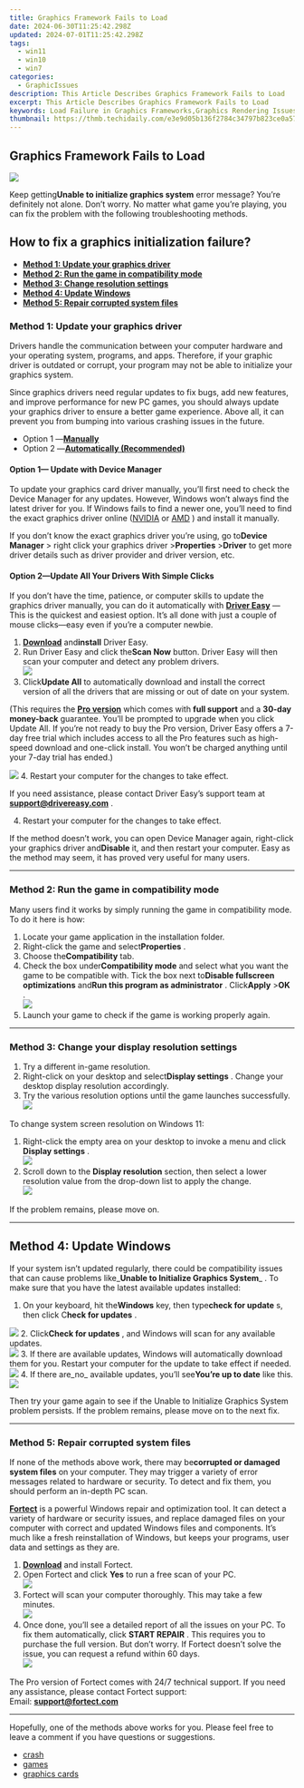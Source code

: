 ```yaml
---
title: Graphics Framework Fails to Load
date: 2024-06-30T11:25:42.298Z
updated: 2024-07-01T11:25:42.298Z
tags:
  - win11
  - win10
  - win7
categories:
  - GraphicIssues
description: This Article Describes Graphics Framework Fails to Load
excerpt: This Article Describes Graphics Framework Fails to Load
keywords: Load Failure in Graphics Frameworks,Graphics Rendering Issues,Framework Loading Errors in Graphics Software,Troubleshoot Frameworks Not Loading Graphical Content,Graphics Library Initialization Errors,Error Handling for Graphics Framework Loading,Graphics System Load Failure Support
thumbnail: https://thmb.techidaily.com/e3e9d05b136f2784c34797b823ce0a57360ca7d16ac3c7f53dfd0d99ef2e7a1b.jpg
---
```


## Graphics Framework Fails to Load

![](https://images.drivereasy.com/wp-content/uploads/2019/11/initialization-error.png)

 Keep getting**Unable to initialize graphics system** error message? You’re definitely not alone. Don’t worry. No matter what game you’re playing, you can fix the problem with the following troubleshooting methods.

## How to fix a graphics initialization failure?

* **[Method 1: Update your graphics driver](#l1)**
* **[Method 2: Run the game in compatibility mode](#l2)**
* **[Method 3: Change resolution settings](#l3)**
* **[Method 4: Update Windows](#windows)**
* **[Method 5: Repair corrupted system files](#fix4)**

### Method 1: Update your graphics driver

 Drivers handle the communication between your computer hardware and your operating system, programs, and apps. Therefore, if your graphic driver is outdated or corrupt, your program may not be able to initialize your graphics system.

 Since graphics drivers need regular updates to fix bugs, add new features, and improve performance for new PC games, you should always update your graphics driver to ensure a better game experience. Above all, it can prevent you from bumping into various crashing issues in the future.

* Option 1 —[**Manually**](#option1)
* Option 2 —[**Automatically (Recommended)**](#option2)

#### Option 1— Update with Device Manager

 To update your graphics card driver manually, you’ll first need to check the Device Manager for any updates. However, Windows won’t always find the latest driver for you. If Windows fails to find a newer one, you’ll need to find the exact graphics driver online ([NVIDIA](https://tools.techidaily.com/drivereasy/download/) or [AMD](https://www.amd.com/en/support) ) and install it manually.

 If you don’t know the exact graphics driver you’re using, go to**Device Manager** \> right click your graphics driver >**Properties** \>**Driver** to get more driver details such as driver provider and driver version, etc.

#### Option 2—Update All Your Drivers With Simple Clicks

 If you don’t have the time, patience, or computer skills to update the graphics driver manually, you can do it automatically with **[Driver Easy](https://tools.techidaily.com/drivereasy/download/)**  —This is the quickest and easiest option. It’s all done with just a couple of mouse clicks—easy even if you’re a computer newbie.

1. **[Download](https://tools.techidaily.com/drivereasy/download/)**  and**install** Driver Easy.
2. Run Driver Easy and click the**Scan Now** button. Driver Easy will then scan your computer and detect any problem drivers.  
![](https://www.drivereasy.com/wp-content/uploads/2022/05/de-scan.png)
3. Click**Update All** to automatically download and install the correct version of all the drivers that are missing or out of date on your system.  

 (This requires the **[Pro version](https://tools.techidaily.com/drivereasy/download/)**  which comes with **full support**  and a **30-day money-back**  guarantee. You’ll be prompted to upgrade when you click Update All. If you’re not ready to buy the Pro version, Driver Easy offers a 7-day free trial which includes access to all the Pro features such as high-speed download and one-click install. You won’t be charged anything until your 7-day trial has ended.)  

![](https://www.drivereasy.com/wp-content/uploads/2022/05/de-update-1.png)
4. Restart your computer for the changes to take effect.

 If you need assistance, please contact Driver Easy’s support team at [**support@drivereasy.com**](mailto:support@drivereasy.com) .

4) Restart your computer for the changes to take effect.

 If the method doesn’t work, you can open Device Manager again, right-click your graphics driver and**Disable** it, and then restart your computer. Easy as the method may seem, it has proved very useful for many users.

---

### Method 2: Run the game in compatibility mode

 Many users find it works by simply running the game in compatibility mode. To do it here is how:

1. Locate your game application in the installation folder.
2. Right-click the game and select**Properties** .
3. Choose the**Compatibility** tab.
4. Check the box under**Compatibility mode** and select what you want the game to be compatible with. Tick the box next to**Disable fullscreen optimizations** and**Run this program as administrator** . Click**Apply** \>**OK** .  
![](https://www.drivereasy.com/wp-content/uploads/2019/11/compatibility-mode.png)
5. Launch your game to check if the game is working properly again.

---

### Method 3: Change your display resolution settings

1. Try a different in-game resolution.
2. Right-click on your desktop and select**Display settings** . Change your desktop display resolution accordingly.
3. Try the various resolution options until the game launches successfully.  
![](https://www.drivereasy.com/wp-content/uploads/2019/11/change-resolution.png)

To change system screen resolution on Windows 11:

1. Right-click the empty area on your desktop to invoke a menu and click **Display settings** .  
![](https://www.drivereasy.com/wp-content/uploads/2024/05/image-23.png)
2. Scroll down to the **Display resolution** section, then select a lower resolution value from the drop-down list to apply the change.  
![](https://www.drivereasy.com/wp-content/uploads/2024/05/image-22.png)

If the problem remains, please move on.

---

## Method 4: Update Windows

 If your system isn’t updated regularly, there could be compatibility issues that can cause problems like_**Unable to Initialize Graphics System**_ . To make sure that you have the latest available updates installed:

1. On your keyboard, hit the**Windows** key, then type**check for update** s, then click C**heck for updates** .  

![](https://images.drivereasy.com/wp-content/uploads/2023/09/image-18.png)
2. Click**Check for updates** , and Windows will scan for any available updates.  
![](https://images.drivereasy.com/wp-content/uploads/2023/09/image-19.png)
3. If there are available updates, Windows will automatically download them for you. Restart your computer for the update to take effect if needed.![](https://images.drivereasy.com/wp-content/uploads/2023/09/image-20.png)
4. If there are_no_ available updates, you’ll see**You’re up to date** like this.![](https://images.drivereasy.com/wp-content/uploads/2023/09/image-21.png)

 Then try your game again to see if the Unable to Initialize Graphics System problem persists. If the problem remains, please move on to the next fix.

---

### Method 5: Repair corrupted system files

 If none of the methods above work, there may be**corrupted or damaged system files** on your computer. They may trigger a variety of error messages related to hardware or security. To detect and fix them, you should perform an in-depth PC scan.

**[Fortect](https://tools.techidaily.com/drivereasy/download/)**  is a powerful Windows repair and optimization tool. It can detect a variety of hardware or security issues, and replace damaged files on your computer with correct and updated Windows files and components. It’s much like a fresh reinstallation of Windows, but keeps your programs, user data and settings as they are.

1. **[Download](https://tools.techidaily.com/drivereasy/download/)**  and install Fortect.
2. Open Fortect and click **Yes** to run a free scan of your PC.  
![](https://images.drivereasy.com/wp-content/uploads/2022/01/fortect-1.jpg)
3. Fortect will scan your computer thoroughly. This may take a few minutes.  
![](https://images.drivereasy.com/wp-content/uploads/2022/01/fortect-2.jpg)
4. Once done, you’ll see a detailed report of all the issues on your PC. To fix them automatically, click **START REPAIR** . This requires you to purchase the full version. But don’t worry. If Fortect doesn’t solve the issue, you can request a refund within 60 days.  
![](https://images.drivereasy.com/wp-content/uploads/2022/01/fortect-3.jpg)

 The Pro version of Fortect comes with 24/7 technical support. If you need any assistance, please contact Fortect support:  
 Email: **<support@fortect.com>**

---

 Hopefully, one of the methods above works for you. Please feel free to leave a comment if you have questions or suggestions.

* [crash](https://tools.techidaily.com/drivereasy/download/)
* [games](https://tools.techidaily.com/drivereasy/download/)
* [graphics cards](https://tools.techidaily.com/drivereasy/download/)

<ins class="adsbygoogle"
     style="display:block"
     data-ad-format="autorelaxed"
     data-ad-client="ca-pub-7571918770474297"
     data-ad-slot="1223367746"></ins>



<ins class="adsbygoogle"
     style="display:block"
     data-ad-client="ca-pub-7571918770474297"
     data-ad-slot="8358498916"
     data-ad-format="auto"
     data-full-width-responsive="true"></ins>


